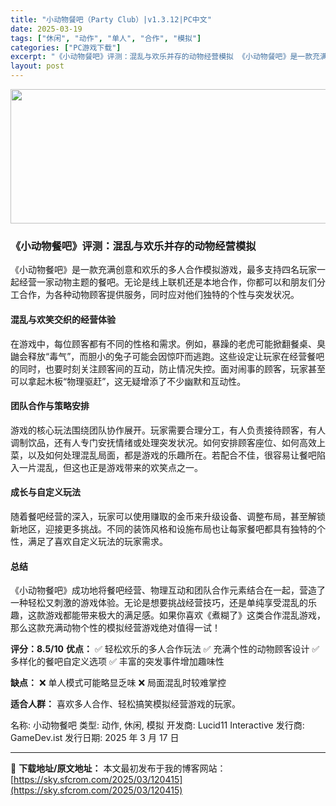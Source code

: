 ```yaml
---
title: "小动物餐吧（Party Club）|v1.3.12|PC中文"
date: 2025-03-19
tags: ["休闲", "动作", "单人", "合作", "模拟"]
categories: ["PC游戏下载"]
excerpt: "《小动物餐吧》评测：混乱与欢乐并存的动物经营模拟 《小动物餐吧》是一款充满创意和欢乐的多人合作模拟游戏，最多支持四名玩家一起经营一家动物主题的餐吧。无论是线上联机还是本地合作，你都可以和朋友们分工合作，为各种动物顾客提供服务，同时应对他们独特的个性与突发状况。 混乱与欢笑交织的经营体验 在游戏中，每&hellip;"
layout: post
---
```


<img class="aligncenter size-full wp-image-120416" src="https://sky.sfcrom.com/wp-content/uploads/2025/03/2025031903584842.webp" alt="" width="660" height="215" />
<h3><strong>《小动物餐吧》评测：混乱与欢乐并存的动物经营模拟</strong></h3>
《小动物餐吧》是一款充满创意和欢乐的多人合作模拟游戏，最多支持四名玩家一起经营一家动物主题的餐吧。无论是线上联机还是本地合作，你都可以和朋友们分工合作，为各种动物顾客提供服务，同时应对他们独特的个性与突发状况。
<h4><strong>混乱与欢笑交织的经营体验</strong></h4>
在游戏中，每位顾客都有不同的性格和需求。例如，暴躁的老虎可能掀翻餐桌、臭鼬会释放“毒气”，而胆小的兔子可能会因惊吓而逃跑。这些设定让玩家在经营餐吧的同时，也要时刻关注顾客间的互动，防止情况失控。面对闹事的顾客，玩家甚至可以拿起木板“物理驱赶”，这无疑增添了不少幽默和互动性。
<h4><strong>团队合作与策略安排</strong></h4>
游戏的核心玩法围绕团队协作展开。玩家需要合理分工，有人负责接待顾客，有人调制饮品，还有人专门安抚情绪或处理突发状况。如何安排顾客座位、如何高效上菜，以及如何处理混乱局面，都是游戏的乐趣所在。若配合不佳，很容易让餐吧陷入一片混乱，但这也正是游戏带来的欢笑点之一。
<h4><strong>成长与自定义玩法</strong></h4>
随着餐吧经营的深入，玩家可以使用赚取的金币来升级设备、调整布局，甚至解锁新地区，迎接更多挑战。不同的装饰风格和设施布局也让每家餐吧都具有独特的个性，满足了喜欢自定义玩法的玩家需求。
<h4><strong>总结</strong></h4>
《小动物餐吧》成功地将餐吧经营、物理互动和团队合作元素结合在一起，营造了一种轻松又刺激的游戏体验。无论是想要挑战经营技巧，还是单纯享受混乱的乐趣，这款游戏都能带来极大的满足感。如果你喜欢《煮糊了》这类合作混乱游戏，那么这款充满动物个性的模拟经营游戏绝对值得一试！

<strong>评分：8.5/10</strong>
<strong>优点：</strong>
✅ 轻松欢乐的多人合作玩法
✅ 充满个性的动物顾客设计
✅ 多样化的餐吧自定义选项
✅ 丰富的突发事件增加趣味性

<strong>缺点：</strong>
❌ 单人模式可能略显乏味
❌ 局面混乱时较难掌控

<strong>适合人群：</strong> 喜欢多人合作、轻松搞笑模拟经营游戏的玩家。

名称: 小动物餐吧
类型: 动作, 休闲, 模拟
开发商: Lucid11 Interactive
发行商: GameDev.ist
发行日期: 2025 年 3 月 17 日

---
📖 **下载地址/原文地址：** 本文最初发布于我的博客网站：[https://sky.sfcrom.com/2025/03/120415](https://sky.sfcrom.com/2025/03/120415)
